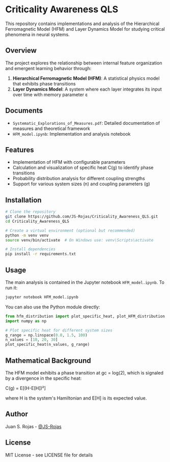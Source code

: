# Criticality Awareness QLS

This repository contains implementations and analysis of the Hierarchical Ferromagnetic Model (HFM) and Layer Dynamics Model for studying critical phenomena in neural systems.

## Overview

The project explores the relationship between internal feature organization and emergent learning behavior through:

1. **Hierarchical Ferromagnetic Model (HFM)**: A statistical physics model that exhibits phase transitions
2. **Layer Dynamics Model**: A system where each layer integrates its input over time with memory parameter ε

## Documents

- `Systematic_Explorations_of_Measures.pdf`: Detailed documentation of measures and theoretical framework
- `HFM_model.ipynb`: Implementation and analysis notebook

## Features

- Implementation of HFM with configurable parameters
- Calculation and visualization of specific heat C(g) to identify phase transitions
- Probability distribution analysis for different coupling strengths
- Support for various system sizes (n) and coupling parameters (g)

## Installation

```bash
# Clone the repository
git clone https://github.com/JS-Rojas/Criticality_Awareness_QLS.git
cd Criticality_Awareness_QLS

# Create a virtual environment (optional but recommended)
python -m venv venv
source venv/bin/activate  # On Windows use: venv\Scripts\activate

# Install dependencies
pip install -r requirements.txt
```

## Usage

The main analysis is contained in the Jupyter notebook `HFM_model.ipynb`. To run it:

```bash
jupyter notebook HFM_model.ipynb
```

You can also use the Python module directly:

```python
from hfm_distribution import plot_specific_heat, plot_HFM_distribution
import numpy as np

# Plot specific heat for different system sizes
g_range = np.linspace(0.0, 1.5, 100)
n_values = [10, 20, 30]
plot_specific_heat(n_values, g_range)
```

## Mathematical Background

The HFM model exhibits a phase transition at gc = log(2), which is signaled by a divergence in the specific heat:

C(g) = E[(H-E[H])²]

where H is the system's Hamiltonian and E[H] is its expected value.

## Author

Juan S. Rojas - [@JS-Rojas](https://github.com/JS-Rojas)

## License

MIT License - see LICENSE file for details 